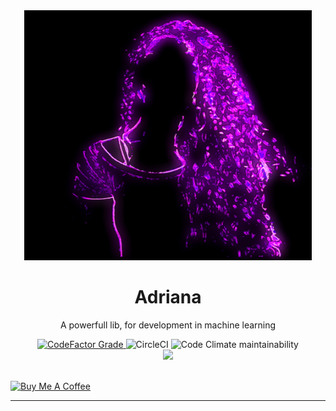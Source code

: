  <div align='center'>

 <img  height='400px' width='460px' src='https://github.com/reinanbr/logos/blob/main/IMG_20230717_013052.png?raw=true'>

<h1>Adriana</h1>

<p> A powerfull lib, for development in machine learning</p>
<a href='#'><img alt="CodeFactor Grade" src="https://img.shields.io/codefactor/grade/github/reinanbr/dreams?logo=codefactor">
</a><img alt="CircleCI" src="https://img.shields.io/circleci/build/github/reinanbr/dreams">
<img alt="Code Climate maintainability" src="https://img.shields.io/codeclimate/maintainability-percentage/reinanbr/dreams">
<!-- 
<br/>
<a href='https://pypi.org/project/dreams/'><img src='https://img.shields.io/pypi/v/dreams'></a>
<a href='#'><img alt="PyPI - Downloads" src="https://img.shields.io/pypi/dm/dreams"></a>
<br/>
<img alt="PyPI - License" src="https://img.shields.io/pypi/l/dreams?color=orange">
<img alt="GitHub Pipenv locked Python version" src="https://img.shields.io/github/pipenv/locked/python-version/reinanbr/dreams"> -->


<!-- redes sociais -->
<br/>
<a href='https://instagram.com/reysofts/'><img src='https://shields.io/badge/insta-reysofts-darkviolet?logo=instagram&style=flat'></a>
</div>

<br>

<a href="https://www.buymeacoffee.com/ReinanBr" target="_blank"><img height='30px' widht='100px' src="https://cdn.buymeacoffee.com/buttons/v2/default-yellow.png" alt="Buy Me A Coffee" style="height: 30px !important;width: 100px !important;" ></a>

<hr>
